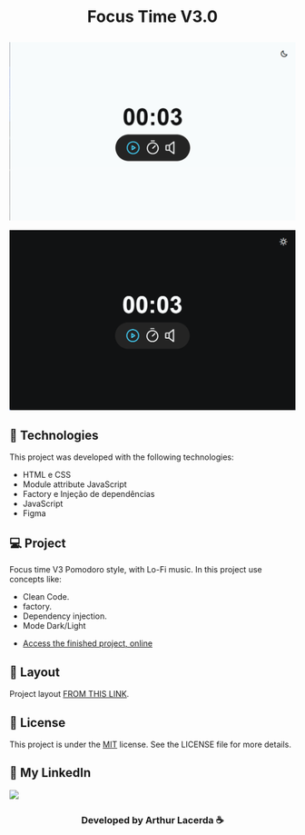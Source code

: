 <h1 align="center">

Focus Time V3.0

</h1>

<p align="center">
  <img alt="project DevLinks" src="./.github/preview02.png">
</p>
<p align="center">
    <img alt="new project Focus Time" src="./.github/preview01.png">
</p>

## 🚀 Technologies

This project was developed with the following technologies:

- HTML e CSS
- Module attribute JavaScript
- Factory e Injeção de dependências
- JavaScript
- Figma

## 💻 Project

Focus time V3 Pomodoro style, with Lo-Fi music.
In this project use concepts like:

- Clean Code.
- factory.
- Dependency injection.
- Mode Dark/Light

* [Access the finished project, online](https://arks-lacerda.github.io/02-focusTimePlus/)

## 🔖 Layout

Project layout [FROM THIS LINK](<https://www.figma.com/file/tVJ2o3TykpnXEldvEpXF7W/Focus-Timer-V2-%E2%80%A2-Projeto-Explorer-(Community)?node-id=1403%3A22&mode=dev>).

## 📝 License

This project is under the [MIT]() license. See the LICENSE file for more details.

</div>
<div id="MyLinkedIn">

## 🔎 My LinkedIn

<a href="https://www.linkedin.com/in/arks-lacerda/"><img src="https://img.shields.io/badge/LinkedIn-0077B5?style=for-the-badge&logo=linkedin&logoColor=white"/></a>

<h3 align="center">Developed by Arthur Lacerda ☕</h3>
</div>
